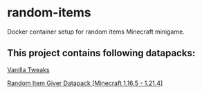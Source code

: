 # random-items
Docker container setup for random items Minecraft minigame.

## This project contains following datapacks:

[Vanilla Tweaks](https://vanillatweaks.net/)

[Random Item Giver Datapack \[Minecraft 1.16.5 - 1.21.4\]](https://www.planetminecraft.com/data-pack/random-item-giver-datapack-1-0-0-minecraft-1-16-2/)
